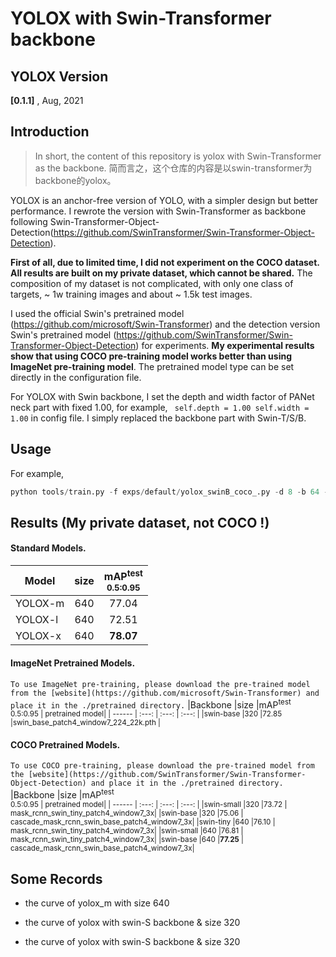 # YOLOX with Swin-Transformer backbone

## YOLOX Version
**[0.1.1]** , Aug, 2021

## Introduction
> In short, the content of this repository is yolox with Swin-Transformer as the backbone.
> 简而言之，这个仓库的内容是以swin-transformer为backbone的yolox。

YOLOX is an anchor-free version of YOLO, with a simpler design but better performance. I rewrote the version with Swin-Transformer as backbone following Swin-Transformer-Object-Detection(https://github.com/SwinTransformer/Swin-Transformer-Object-Detection). 

**First of all, due to limited time, I did not experiment on the COCO dataset. All results are built on my private dataset, which cannot be shared.** The composition of my dataset is not complicated, with only one class of targets, \~ 1w training images and about \~ 1.5k test images. 

I used the official Swin's pretrained model (https://github.com/microsoft/Swin-Transformer) and the detection version Swin's pretrained model (https://github.com/SwinTransformer/Swin-Transformer-Object-Detection) for experiments. **My experimental results show that using COCO pre-training model works better than using ImageNet pre-training model**. The pretrained model type can be set directly in the configuration file.

For YOLOX with Swin backbone, I set the depth and width factor of PANet neck part with fixed 1.00,  for example, ` self.depth = 1.00 self.width = 1.00` in config file. I simply replaced the backbone part with Swin-T/S/B.


## Usage
For example,
```python
python tools/train.py -f exps/default/yolox_swinB_coco_.py -d 8 -b 64 --fp16 --cache
```
## Results (My private dataset, not COCO !)

#### Standard Models.

|Model      |size   |mAP<sup>test<br>0.5:0.95 |
| ------    | :---: | :---:                   |
|YOLOX-m    |640    |77.04                     |
|YOLOX-l    |640    |72.51                     |
|YOLOX-x    |640    |**78.07**                     |

#### ImageNet Pretrained Models.
`To use ImageNet pre-training, please download the pre-trained model from the [website](https://github.com/microsoft/Swin-Transformer) and place it in the ./pretrained directory.`
|Backbone   |size   |mAP<sup>test<br>0.5:0.95  | pretrained model|
| ------    | :---: | :---:                    | :---:                   |
|swin-base  |320    |72.85                     |swin_base_patch4_window7_224_22k.pth |

#### COCO Pretrained Models.
`To use COCO pre-training, please download the pre-trained model from the [website](https://github.com/SwinTransformer/Swin-Transformer-Object-Detection) and place it in the ./pretrained directory.`
|Backbone   |size   |mAP<sup>test<br>0.5:0.95 |  pretrained model|
| ------    | :---: | :---:                   | :---:                   |
|swin-small |320    |73.72                    | mask_rcnn_swin_tiny_patch4_window7_3x|
|swin-base  |320    |75.06                    | cascade_mask_rcnn_swin_base_patch4_window7_3x|
|swin-tiny  |640    |76.10                    | mask_rcnn_swin_tiny_patch4_window7_3x|
|swin-small |640    |76.81                    | mask_rcnn_swin_tiny_patch4_window7_3x|
|swin-base  |640    |**77.25**                    | cascade_mask_rcnn_swin_base_patch4_window7_3x|

## Some Records

- the curve of yolox_m with size 640

- the curve of yolox with swin-S backbone & size 320

- the curve of yolox with swin-S backbone & size 320





